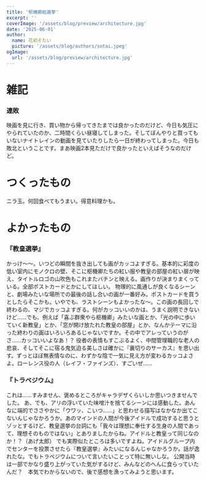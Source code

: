 ```yaml
---
title: '枢機卿総選挙'
excerpt: ''
coverImage: '/assets/blog/preview/architecture.jpg'
date: '2025-06-01'
author:
  name: 花初そたい
  picture: '/assets/blog/authors/sotai.jpeg'
ogImage:
  url: '/assets/blog/preview/architecture.jpg'
---
```

# 雑記
### 連敗
映画を見に行き、買い物から帰ってきたまでは良かったのだけど、今日も気圧にやられていたのか、二時間くらい昼寝してしまった。そしてぼんやりと買ってもいないナイトレインの動画を見ていたりしたら一日が終わってしまった。今日も敗北ということです。まあ映画2本見ただけで良かったといえばそうなのだけど。

# つくったもの
ニラ玉。何回食べてもうまい。得意料理かも。

# よかったもの
### 『教皇選挙』
かっけ～～。いつどの瞬間を抜き出しても画がカッコよすぎる。基本的に彩度の低い室内にモノクロの壁、そこに枢機卿たちの紅い服や教皇の部屋の紅い扉が映え、タイトルロゴの山吹色もこれまたバチンと映える。画作りが決まりまくっている。全部ポストカードとかにしてほしい。
物理的に風通しが良くなるシーンと、劇場みたいな場所での最後の話し合いの画が一番好み。ポストカードを買うとしたらそこかも。いやでも、ラストシーンもよかったな～。この画の長回しで終わるの、マジでカッコよすぎる。何がカッコいいのかは、うまく説明できないけど……でも、例えば「喜ぶ群衆やら枢機卿」みたいな画とか、「光の中に歩いていく新教皇」とか、「窓が開け放たれた教皇の部屋」とか、なんかテーマに沿った終わりの画はいろいろあるじゃないですか。その中でアレっていうのがさ……カッコいいよなあ！？
役者の表情もすこぶるよく、中間管理職的な老人の悲哀、そしてそこに宿る鬼気迫る美しさは確かに『裏切りのサーカス』を思い出す。ずっとほぼ無表情なのに、わずかな陰で一気に見え方が変わるカッコよさよ。ローレンス役の人（レイフ・ファインズ）、すごいぜ……

### 『トラペジウム』
これは……すみません、褒めるところがキャラデザくらいしか思いつきませんでした。
あ、でも、アリの浮いていた味噌汁を捨てるシーンには感動した。あんなに端的でささやかに「ウワッ、こいつ……」と思わせる描写はなかなか出てこないんじゃなかろうか。あのマインドの人間が今後アイドルで成功すると思うとゾッとするけど、教皇選挙の台詞にも「我々は理想に奉仕する生身の人間であって、理想そのものではない」とありましたからね。アイドルと教皇って同じなのか！？（あげ太郎）
でも実際似たところは多いですよね。アイドルグループ内でセンターを投票させたら『教皇選挙』みたいになるんじゃなかろうか。話が逸れたな。でもトラペジウムについて言いたいことって特に無いしな。
公開当時は一部でかなり盛り上がっていた気がするけど、みんなどのへんに食らっていたんだ？　本気でわからないので、後で感想を漁ってみようと思います。